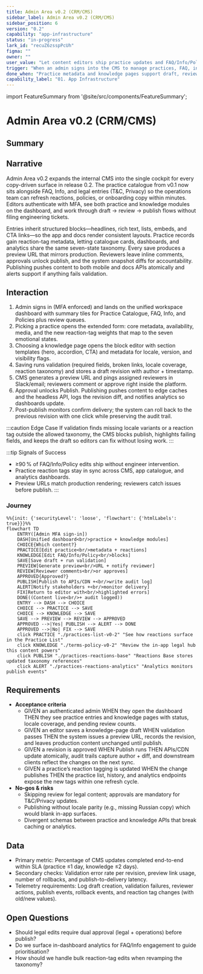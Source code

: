 ```yaml
---
title: Admin Area v0.2 (CRM/CMS)
sidebar_label: Admin Area v0.2 (CRM/CMS)
sidebar_position: 6
version: "0.2"
capability: "app-infrastructure"
status: "in-progress"
lark_id: "recuZ6zsspPcUh"
figma: ""
owner: ""
user_value: "Let content editors ship practice updates and FAQ/Info/Policy changes without engineering support."
trigger: "When an admin signs into the CMS to manage practices, FAQ, info, or legal pages."
done_when: "Practice metadata and knowledge pages support draft, review, and publish states with reaction tagging, preview links, and full audit history."
capability_label: "01. App Infrastructure"
---
```


import FeatureSummary from '@site/src/components/FeatureSummary';

# Admin Area v0.2 (CRM/CMS)

## Summary

<FeatureSummary />

## Narrative
Admin Area v0.2 expands the internal CMS into the single cockpit for every copy-driven surface in release 0.2. The practice catalogue from v0.1 now sits alongside FAQ, Info, and legal entries (T&C, Privacy) so the operations team can refresh reactions, policies, or onboarding copy within minutes. Editors authenticate with MFA, see both practice and knowledge modules on the dashboard, and work through draft → review → publish flows without filing engineering tickets.

Entries inherit structured blocks—headlines, rich text, lists, embeds, and CTA links—so the app and docs render consistent layouts. Practice records gain reaction-tag metadata, letting catalogue cards, dashboards, and analytics share the same seven-state taxonomy. Every save produces a preview URL that mirrors production. Reviewers leave inline comments, approvals unlock publish, and the system snapshot diffs for accountability. Publishing pushes content to both mobile and docs APIs atomically and alerts support if anything fails validation.

## Interaction
1. Admin signs in (MFA enforced) and lands on the unified workspace dashboard with summary tiles for Practice Catalogue, FAQ, Info, and Policies plus review queues.
2. Picking a practice opens the extended form: core metadata, availability, media, and the new reaction-tag weights that map to the seven emotional states.
3. Choosing a knowledge page opens the block editor with section templates (hero, accordion, CTA) and metadata for locale, version, and visibility flags.
4. Saving runs validation (required fields, broken links, locale coverage, reaction taxonomy) and stores a draft revision with author + timestamp.
5. CMS generates a preview URL and pings assigned reviewers in Slack/email; reviewers comment or approve right inside the platform.
6. Approval unlocks Publish. Publishing pushes content to edge caches and the headless API, logs the revision diff, and notifies analytics so dashboards update.
7. Post-publish monitors confirm delivery; the system can roll back to the previous revision with one click while preserving the audit trail.

:::caution Edge Case
If validation finds missing locale variants or a reaction tag outside the allowed taxonomy, the CMS blocks publish, highlights failing fields, and keeps the draft so editors can fix without losing work.
:::

:::tip Signals of Success
- ≥90 % of FAQ/Info/Policy edits ship without engineer intervention.
- Practice reaction tags stay in sync across CMS, app catalogue, and analytics dashboards.
- Preview URLs match production rendering; reviewers catch issues before publish.
:::

### Journey

```mermaid
%%{init: {'securityLevel': 'loose', 'flowchart': {'htmlLabels': true}}}%%
flowchart TD
    ENTRY([Admin MFA sign-in])
    DASH[Unified dashboard<br/>practice + knowledge modules]
    CHOICE{Which content?}
    PRACTICE[Edit practice<br/>metadata + reactions]
    KNOWLEDGE[Edit FAQ/Info/Policy<br/>blocks]
    SAVE[Save draft + run validation]
    PREVIEW[Generate preview<br/>URL + notify reviewer]
    REVIEW[Reviewer comments<br/>or approves]
    APPROVED{Approved?}
    PUBLISH[Publish to APIs/CDN +<br/>write audit log]
    ALERT[Notify stakeholders +<br/>monitor delivery]
    FIX[Return to editor with<br/>highlighted errors]
    DONE((Content live<br/>+ audit logged))
    ENTRY --> DASH --> CHOICE
    CHOICE --> PRACTICE --> SAVE
    CHOICE --> KNOWLEDGE --> SAVE
    SAVE --> PREVIEW --> REVIEW --> APPROVED
    APPROVED -->|Yes| PUBLISH --> ALERT --> DONE
    APPROVED -->|No| FIX --> SAVE
    click PRACTICE "./practices-list-v0-2" "See how reactions surface in the Practice List"
    click KNOWLEDGE "./terms-policy-v0-2" "Review the in-app legal hub this content powers"
    click PUBLISH "./practices-reactions-base" "Reactions Base stores updated taxonomy references"
    click ALERT "./practices-reactions-analytics" "Analytics monitors publish events"
```

## Requirements
- **Acceptance criteria**
  - GIVEN an authenticated admin WHEN they open the dashboard THEN they see practice entries and knowledge pages with status, locale coverage, and pending review counts.
  - GIVEN an editor saves a knowledge-page draft WHEN validation passes THEN the system issues a preview URL, records the revision, and leaves production content unchanged until publish.
  - GIVEN a revision is approved WHEN Publish runs THEN APIs/CDN update atomically, audit trails capture author + diff, and downstream clients reflect the changes on the next sync.
  - GIVEN a practice’s reaction tagging is updated WHEN the change publishes THEN the practice list, history, and analytics endpoints expose the new tags within one refresh cycle.
- **No-gos & risks**
  - Skipping review for legal content; approvals are mandatory for T&C/Privacy updates.
  - Publishing without locale parity (e.g., missing Russian copy) which would blank in-app surfaces.
  - Divergent schemas between practice and knowledge APIs that break caching or analytics.

## Data
- Primary metric: Percentage of CMS updates completed end-to-end within SLA (practice ≤1 day, knowledge ≤2 days).
- Secondary checks: Validation error rate per revision, preview link usage, number of rollbacks, and publish-to-delivery latency.
- Telemetry requirements: Log draft creation, validation failures, reviewer actions, publish events, rollback events, and reaction tag changes (with old/new values).

## Open Questions
- Should legal edits require dual approval (legal + operations) before publish?
- Do we surface in-dashboard analytics for FAQ/Info engagement to guide prioritisation?
- How should we handle bulk reaction-tag edits when revamping the taxonomy?
